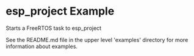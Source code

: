 # esp_project Example

Starts a FreeRTOS task to esp_project

See the README.md file in the upper level 'examples' directory for more information about examples.
